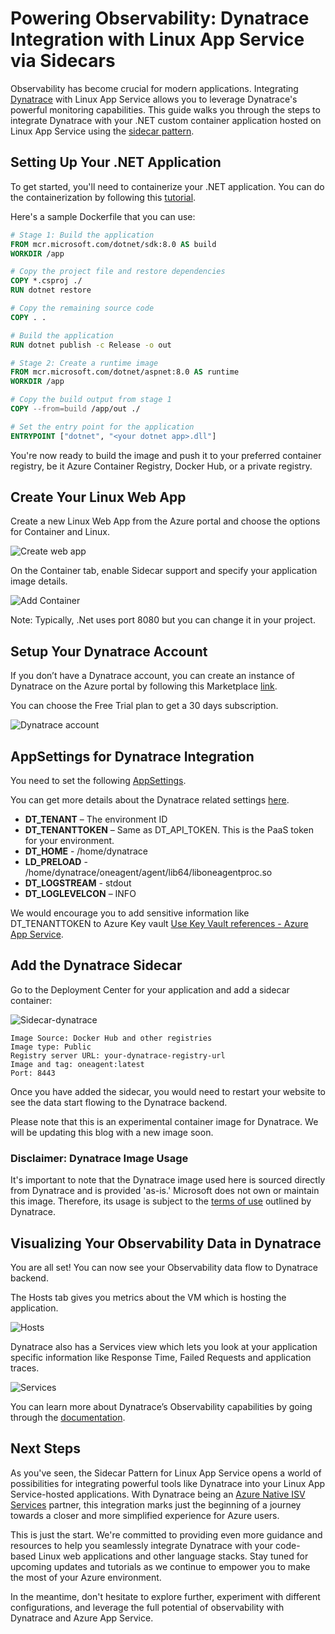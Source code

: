 # Powering Observability: Dynatrace Integration with Linux App Service via Sidecars

Observability has become crucial for modern applications. Integrating [Dynatrace](https://learn.microsoft.com/en-us/azure/partner-solutions/dynatrace/) with Linux App Service allows you to leverage Dynatrace's powerful monitoring capabilities. This guide walks you through the steps to integrate Dynatrace with your .NET custom container application hosted on Linux App Service using the [sidecar pattern](https://azure.github.io/AppService/2024/04/04/Public-Preview-Sidecars-Webjobs.html).

## Setting Up Your .NET Application

To get started, you'll need to containerize your .NET application. You can do the containerization by following this [tutorial](https://learn.microsoft.com).

Here's a sample Dockerfile that you can use:

```dockerfile
# Stage 1: Build the application
FROM mcr.microsoft.com/dotnet/sdk:8.0 AS build
WORKDIR /app

# Copy the project file and restore dependencies
COPY *.csproj ./
RUN dotnet restore

# Copy the remaining source code
COPY . .

# Build the application
RUN dotnet publish -c Release -o out

# Stage 2: Create a runtime image
FROM mcr.microsoft.com/dotnet/aspnet:8.0 AS runtime
WORKDIR /app

# Copy the build output from stage 1
COPY --from=build /app/out ./

# Set the entry point for the application
ENTRYPOINT ["dotnet", "<your dotnet app>.dll"]
```

You're now ready to build the image and push it to your preferred container registry, be it Azure Container Registry, Docker Hub, or a private registry.

## Create Your Linux Web App

Create a new Linux Web App from the Azure portal and choose the options for Container and Linux.

![Create web app]({{site.baseurl}}/media/2024/07/CreateWebApp.jpg)

On the Container tab, enable Sidecar support and specify your application image details.

![Add Container]({{site.baseurl}}/media/2024/07/AddContainer.jpg)

Note: Typically, .Net uses port 8080 but you can change it in your project.

## Setup Your Dynatrace Account

If you don’t have a Dynatrace account, you can create an instance of Dynatrace on the Azure portal by following this Marketplace [link](https://azuremarketplace.microsoft.com/en-us/marketplace/apps/dynatrace.dynatrace_portal_integration?tab=PlansAndPrice).

You can choose the Free Trial plan to get a 30 days subscription.

![Dynatrace account]({{site.baseurl}}/media/2024/07/dynatrace-sub.png)

## AppSettings for Dynatrace Integration

You need to set the following [AppSettings](https://learn.microsoft.com/en-us/azure/app-service/configure-common?tabs=portal).

You can get more details about the Dynatrace related settings [here](https://docs.dynatrace.com/docs/setup-and-configuration/setup-on-cloud-platforms/microsoft-azure-services/azure-integrations/azure-functions/integrate-oneagent-on-azure-functions#prerequisites).

- **DT_TENANT** – The environment ID
- **DT_TENANTTOKEN** – Same as DT_API_TOKEN. This is the PaaS token for your environment.
- **DT_HOME** - /home/dynatrace
- **LD_PRELOAD** - /home/dynatrace/oneagent/agent/lib64/liboneagentproc.so
- **DT_LOGSTREAM** - stdout
- **DT_LOGLEVELCON** – INFO

We would encourage you to add sensitive information like DT_TENANTTOKEN to Azure Key vault [Use Key Vault references - Azure App Service](https://learn.microsoft.com/en-us/azure/app-service/app-service-key-vault-references?tabs=azure-cli).

## Add the Dynatrace Sidecar

Go to the Deployment Center for your application and add a sidecar container:

![Sidecar-dynatrace]({{site.baseurl}}/media/2024/07/sidecar-dynatrace1.jpg)

```docker
Image Source: Docker Hub and other registries
Image type: Public
Registry server URL: your-dynatrace-registry-url
Image and tag: oneagent:latest
Port: 8443
```

Once you have added the sidecar, you would need to restart your website to see the data start flowing to the Dynatrace backend.

Please note that this is an experimental container image for Dynatrace. We will be updating this blog with a new image soon.

### Disclaimer: Dynatrace Image Usage

It's important to note that the Dynatrace image used here is sourced directly from Dynatrace and is provided 'as-is.' Microsoft does not own or maintain this image. Therefore, its usage is subject to the [terms of use](https://www.dynatrace.com/company/trust-center/customers/) outlined by Dynatrace.

## Visualizing Your Observability Data in Dynatrace

You are all set! You can now see your Observability data flow to Dynatrace backend.

The Hosts tab gives you metrics about the VM which is hosting the application.

![Hosts]({{site.baseurl}}/media/2024/07/dt1.jpg)

Dynatrace also has a Services view which lets you look at your application specific information like Response Time, Failed Requests and application traces.

![Services]({{site.baseurl}}/media/2024/07/dt2.jpg)

You can learn more about Dynatrace’s Observability capabilities by going through the [documentation](https://docs.dynatrace.com/docs/observe-and-explore).

## Next Steps

As you've seen, the Sidecar Pattern for Linux App Service opens a world of possibilities for integrating powerful tools like Dynatrace into your Linux App Service-hosted applications. With Dynatrace being an [Azure Native ISV Services](https://learn.microsoft.com/en-us/azure/partner-solutions/dynatrace/) partner, this integration marks just the beginning of a journey towards a closer and more simplified experience for Azure users.

This is just the start. We're committed to providing even more guidance and resources to help you seamlessly integrate Dynatrace with your code-based Linux web applications and other language stacks. Stay tuned for upcoming updates and tutorials as we continue to empower you to make the most of your Azure environment.

In the meantime, don't hesitate to explore further, experiment with different configurations, and leverage the full potential of observability with Dynatrace and Azure App Service.
